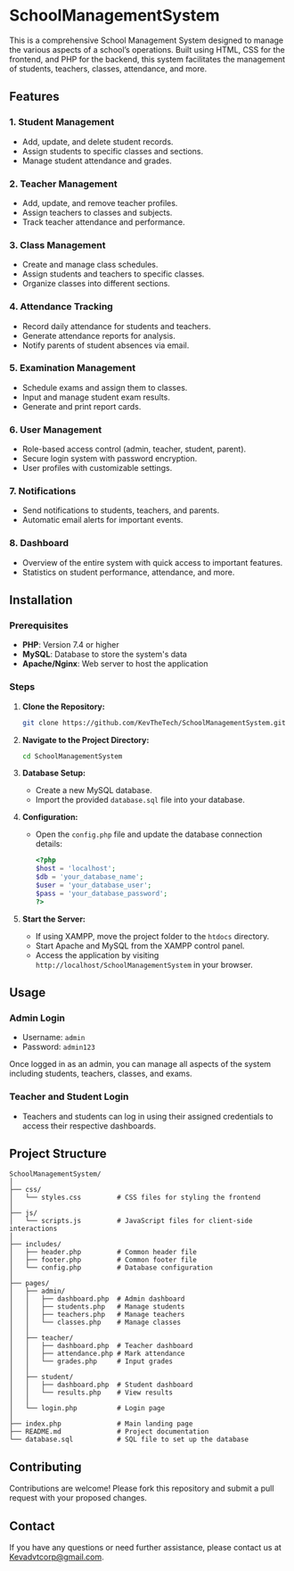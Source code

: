 # SchoolManagementSystem


This is a comprehensive School Management System designed to manage the various aspects of a school’s operations. Built using HTML, CSS for the frontend, and PHP for the backend, this system facilitates the management of students, teachers, classes, attendance, and more.

## Features

### 1. **Student Management**
   - Add, update, and delete student records.
   - Assign students to specific classes and sections.
   - Manage student attendance and grades.

### 2. **Teacher Management**
   - Add, update, and remove teacher profiles.
   - Assign teachers to classes and subjects.
   - Track teacher attendance and performance.

### 3. **Class Management**
   - Create and manage class schedules.
   - Assign students and teachers to specific classes.
   - Organize classes into different sections.

### 4. **Attendance Tracking**
   - Record daily attendance for students and teachers.
   - Generate attendance reports for analysis.
   - Notify parents of student absences via email.

### 5. **Examination Management**
   - Schedule exams and assign them to classes.
   - Input and manage student exam results.
   - Generate and print report cards.

### 6. **User Management**
   - Role-based access control (admin, teacher, student, parent).
   - Secure login system with password encryption.
   - User profiles with customizable settings.

### 7. **Notifications**
   - Send notifications to students, teachers, and parents.
   - Automatic email alerts for important events.

### 8. **Dashboard**
   - Overview of the entire system with quick access to important features.
   - Statistics on student performance, attendance, and more.

## Installation

### Prerequisites
- **PHP**: Version 7.4 or higher
- **MySQL**: Database to store the system's data
- **Apache/Nginx**: Web server to host the application

### Steps
1. **Clone the Repository:**
   ```bash
   git clone https://github.com/KevTheTech/SchoolManagementSystem.git

   ```
   
2. **Navigate to the Project Directory:**
   ```bash
   cd SchoolManagementSystem
   ```

3. **Database Setup:**
   - Create a new MySQL database.
   - Import the provided `database.sql` file into your database.

4. **Configuration:**
   - Open the `config.php` file and update the database connection details:
     ```php
     <?php
     $host = 'localhost';
     $db = 'your_database_name';
     $user = 'your_database_user';
     $pass = 'your_database_password';
     ?>
     ```
     
5. **Start the Server:**
   - If using XAMPP, move the project folder to the `htdocs` directory.
   - Start Apache and MySQL from the XAMPP control panel.
   - Access the application by visiting `http://localhost/SchoolManagementSystem` in your browser.

## Usage

### Admin Login
- Username: `admin`
- Password: `admin123`

Once logged in as an admin, you can manage all aspects of the system including students, teachers, classes, and exams.

### Teacher and Student Login
- Teachers and students can log in using their assigned credentials to access their respective dashboards.

## Project Structure

```plaintext
SchoolManagementSystem/
│
├── css/
│   └── styles.css         # CSS files for styling the frontend
│
├── js/
│   └── scripts.js         # JavaScript files for client-side interactions
│
├── includes/
│   ├── header.php         # Common header file
│   ├── footer.php         # Common footer file
│   └── config.php         # Database configuration
│
├── pages/
│   ├── admin/
│   │   ├── dashboard.php  # Admin dashboard
│   │   ├── students.php   # Manage students
│   │   ├── teachers.php   # Manage teachers
│   │   └── classes.php    # Manage classes
│   │
│   ├── teacher/
│   │   ├── dashboard.php  # Teacher dashboard
│   │   ├── attendance.php # Mark attendance
│   │   └── grades.php     # Input grades
│   │
│   ├── student/
│   │   ├── dashboard.php  # Student dashboard
│   │   └── results.php    # View results
│   │
│   └── login.php          # Login page
│
├── index.php              # Main landing page
├── README.md              # Project documentation
└── database.sql           # SQL file to set up the database
```

## Contributing

Contributions are welcome! Please fork this repository and submit a pull request with your proposed changes.


## Contact

If you have any questions or need further assistance, please contact us at [Kevadvtcorp@gmail.com](mailto:Kevadvtcorp@gmail.com).
